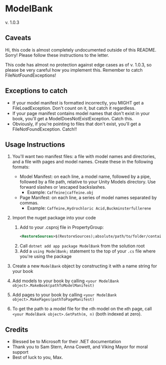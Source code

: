 # ModelBank
v. 1.0.3

## Caveats
Hi, this code is almost completely undocumented outside of this README. Sorry! Please follow these instructions to the letter.

This code has almost no protection against edge cases as of v. 1.0.3, so please be very careful how you implement this. Remember to catch FileNotFoundExceptions!

## Exceptions to catch
* If your model manifest is formatted incorrectly, you MIGHT get a FileLoadException. Don't count on it, but catch it regardless.
* If your page manifest contains model names that don't exist in your book, you'll get a ModelDoesNotExistException. Catch this. 
* Obviously, if you're pointing to files that don't exist, you'll get a FileNotFoundException. Catch!!

## Usage Instructions
1. You'll want two manifest files: a file with model names and directories, and a file with pages and model names. Create these in the following formats:
    * Model Manifest: on each line, a model name, followed by a pipe, followed by a file path, relative to your Unity Models directory. Use forward slashes or \\escaped backslashes.
        * Example: `Caffeine|caffeine.obj`
    * Page Manifest: on each line, a series of model names separated by commas.
        * Example: `Caffeine,Hydrochloric Acid,Buckminsterfullerene`
2. Import the nuget package into your code
    1. Add to your .csproj file in PropertyGroup:  
       ```xml
       <RestoreSources>$(RestoreSources);absolute/path/to/folder/containing/package;https://api.nuget.org/v3/index.json</RestoreSources>
       ```
    2. Call `dotnet add app package ModelBank` from the solution root
    3. Add a `using ModelBank;` statement to the top of your `.cs` file where you're using the package

3. Create a new `ModelBank` object by constructing it with a name string for your book
4. Add models to your book by calling `<your ModelBank object>.MakeBook(pathToModelManifest)`
5. Add pages to your book by calling `<your ModelBank object>.MakePages(pathToPageManifest)`
6. To get the path to a model file for the `n`th model on the `m`th page, call `<your ModelBank object>.GetPath(m, n)` (both indexed at zero).

## Credits
* Blessed be to Microsoft for their .NET documentation
* Thank you to Sam Stern, Anna Cowett, and Viking Mayor for moral support
* Best of luck to you, Max.

